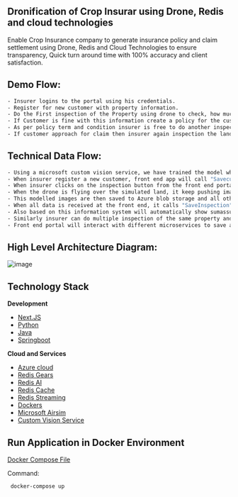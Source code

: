 ## Dronification of Crop Insurar using Drone, Redis and cloud technologies

Enable Crop Insurance company to generate insurance policy and claim settlement using Drone, Redis and Cloud Technologies to ensure transparency, Quick turn around time with 100% accuracy and client satisfaction.  

## Demo Flow:  

```sh
- Insurer logins to the portal using his credentials.  
- Register for new customer with property information.  
- Do the First inspection of the Property using drone to check, how much land is cultivated and based on this information generate sum assured and premium.  
- If Customer is fine with this information create a policy for the customer.  
- As per policy term and condition insurer is free to do another inspection of the land during the polcy period to provide recommedation to the customer if any deviation found while providing the policy.  
- If customer approach for claim then insurer again inspection the land using drone and understand how much damage happended on the land and provide the claim amount accordingly.  
```

## Technical Data Flow:  

```sh
- Using a microsoft custom vision service, we have trained the model which can identify cultivalted, un-cultivated, high quality crop, low quality crop and other lands, this trained model will provide a Tensor flow(*.TB) file which will then be used by RedisAI to help image modelling for drone generated images.  
- When insurer register a new customer, front end app will call "Savecustomer" API to save data in the MySQL DB.  
- When insurer clicks on the inspection button from the front end portal, a signal with new Inspection ID will be pushed to Redis Stream named 'inspection' which will inform Drone to start the inspection of the land.  
- When the drone is flying over the simulated land, it keep pushing images to Redis stream named 'inspectiondata' and RedisGears container which is listening to that Redis Stream will process this images using trained transor flow model at RedisAI.
- This modelled images are then saved to Azure blob storage and all other information will be pushed to redis stream which will then be consumed by front end app where it is showing all data to insurer portal.    
- When all data is received at the front end, it calls "SaveInspection" API to save all data to the MSQL DB.  
- Also based on this information system will automatically show sumassured and single premimum (single premium value also added a risk factor based on past claimed data of all other customers in that area) to the portal where customer and insurer can agree and create a new policy.  
- Similarly insurer can do multiple inspection of the same property and if required after inspection, insurercan generate a claim for the given policy.      
- Front end portal will interact with different microservices to save and get the data on the portal.   
```

## High Level Architecture Diagram:  

![image](https://user-images.githubusercontent.com/83917397/118265997-9d99c200-b4d7-11eb-9494-2c3f735b6041.png)


## Technology Stack

**Development**  
 
- [Next.JS](https://nextjs.org/)
- [Python](https://www.python.org/)
- [Java](https://www.java.com/en/)
- [Springboot](https://spring.io/projects/spring-boot)
   
**Cloud and Services**  

- [Azure cloud](https://azure.microsoft.com/en-in/)
- [Redis Gears](https://redislabs.com/modules/redis-gears/)
- [Redis AI](https://redislabs.com/modules/redis-ai/)
- [Redis Cache](https://redis.io/)
- [Redis Streaming](https://redis.io/topics/streams-intro)
- [Dockers](https://www.docker.com/)
- [Microsoft Airsim](https://microsoft.github.io/AirSim/)
- [Custom Vision Service](https://azure.microsoft.com/en-us/services/cognitive-services/custom-vision-service/)

## Run Application in Docker Environment

[Docker Compose File](https://github.com/piyushjaincloud2/CropInsurRedis/blob/main/docker-compose.yml)

Command:

``` docker-compose up```


